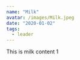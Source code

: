 ```yaml
---
name: "Milk"
avatar: /images/Milk.jpeg
date: "2020-01-02"
tags:
  - leader
---
```


This is milk content 1